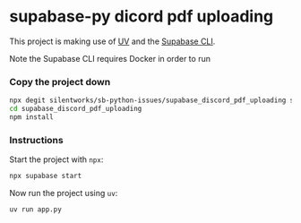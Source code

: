 # supabase-py dicord pdf uploading

This project is making use of [UV](https://docs.astral.sh/uv/) and the [Supabase CLI](https://supabase.com/docs/guides/local-development/cli/getting-started).

Note the Supabase CLI requires Docker in order to run

### Copy the project down

```sh
npx degit silentworks/sb-python-issues/supabase_discord_pdf_uploading supabase_discord_pdf_uploading
cd supabase_discord_pdf_uploading
npm install
```

### Instructions

Start the project with `npx`:

```sh
npx supabase start
```

Now run the project using `uv`:

```sh
uv run app.py
```
